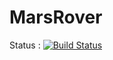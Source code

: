 MarsRover
=========

Status : [![Build Status](https://travis-ci.org/JavaDojo/marsrover.png?branch=gehel)](https://travis-ci.org/JavaDojo/marsrover)
